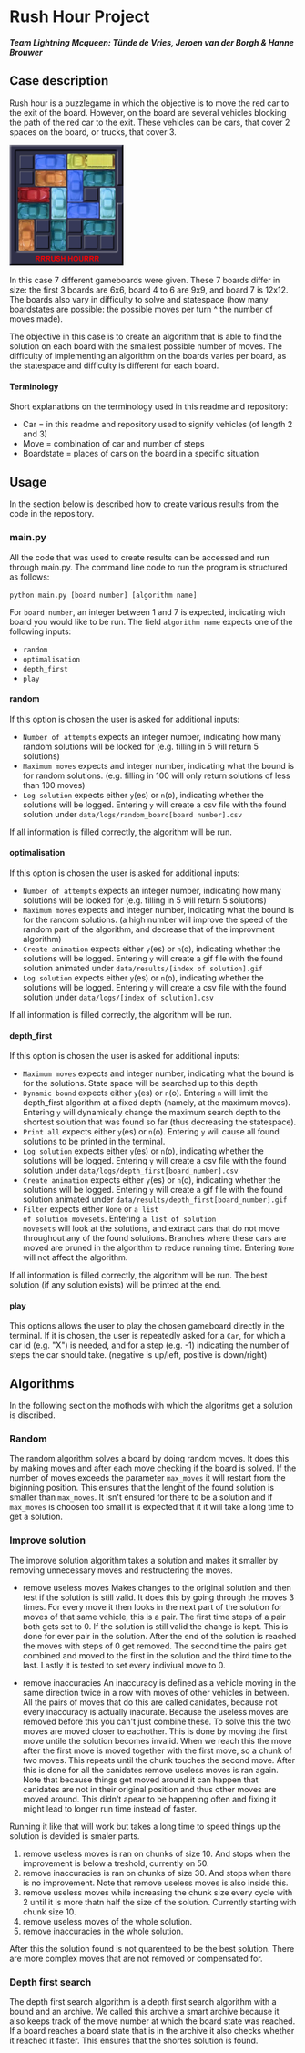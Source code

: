 # Rush Hour Project
##### Team Lightning Mcqueen: Tünde de Vries, Jeroen van der Borgh & Hanne Brouwer

## Case description
Rush hour is a puzzlegame in which the objective is to move the red car to the exit of the board.
However, on the board are several vehicles blocking the path of the red car to the exit.
These vehicles can be cars, that cover 2 spaces on the board, or trucks, that cover 3.

<img src="docs/images/Rushhour6x6_1.jpg" alt="Example of a Rush Hour board" width="200px">

In this case 7 different gameboards were given.
These 7 boards differ in size: the first 3 boards are 6x6, board 4 to 6 are 9x9, and board 7 is 12x12.
The boards also vary in difficulty to solve and statespace (how many boardstates are possible: the possible moves per turn ^ the number of moves made).

The objective in this case is to create an algorithm that is able to find the solution on each board with the smallest possible number of moves.
The difficulty of implementing an algorithm on the boards varies per board, as the statespace and difficulty is different for each board.

#### Terminology
Short explanations on the terminology used in this readme and repository:
- Car = in this readme and repository used to signify vehicles (of length 2 and 3)
- Move = combination of car and number of steps
- Boardstate = places of cars on the board in a specific situation


## Usage
In the section below is described how to create various results from the code in the repository. 

### main&#46;py

All the code that was used to create results can be accessed and run through main&#46;py. The command line code to run the program is structured as follows:

<code>python main&#46;py [board number] [algorithm name] </code>

For <code>board number</code>, an integer between 1 and 7 is expected, indicating wich board you would like to be run. 
The field <code>algorithm name</code> expects one of the following inputs:

- <code>random</code>
- <code>optimalisation</code>
- <code>depth_first</code>
- <code>play</code>

#### random
If this option is chosen the user is asked for additional inputs:

- <code>Number of attempts</code> expects an integer number, indicating how many random solutions will be looked for (e.g. filling in 5 will return 5 solutions)
- <code>Maximum moves</code> expects and integer number, indicating what the bound is for random solutions. (e.g. filling in 100 will only return solutions of less than 100 moves)
- <code>Log solution</code> expects either <code>y</code>(es) or <code>n</code>(o), indicating whether the solutions will be logged. Entering <code>y</code> will create a csv file with the found solution under <code>data/logs/random_board[board number].csv</code>

If all information is filled correctly, the algorithm will be run.

#### optimalisation
If this option is chosen the user is asked for additional inputs:

- <code>Number of attempts</code> expects an integer number, indicating how many solutions will be looked for (e.g. filling in 5 will return 5 solutions)
- <code>Maximum moves</code> expects and integer number, indicating what the bound is for the random solutions. (a high number will improve the speed of the random part of the algorithm, and decrease that of the improvment algorithm)
- <code>Create animation</code> expects either <code>y</code>(es) or <code>n</code>(o), indicating whether the solutions will be logged. Entering <code>y</code> will create a gif file with the found solution animated under <code>data/results/[index of solution].gif</code>
- <code>Log solution</code> expects either <code>y</code>(es) or <code>n</code>(o), indicating whether the solutions will be logged. Entering <code>y</code> will create a csv file with the found solution under <code>data/logs/[index of solution].csv</code>

If all information is filled correctly, the algorithm will be run.

#### depth_first
If this option is chosen the user is asked for additional inputs:

- <code>Maximum moves</code> expects and integer number, indicating what the bound is for the solutions. State space will be searched up to this depth
- <code>Dynamic bound</code> expects either <code>y</code>(es) or <code>n</code>(o). Entering <code>n</code> will limit the depth_first algorithm at a fixed depth (namely, at the maximum moves). Entering <code>y</code> will dynamically change the maximum search depth to the shortest solution that was found so far (thus decreasing the statespace).
- <code>Print all</code> expects either <code>y</code>(es) or <code>n</code>(o). Entering <code>y</code> will cause all found solutions to be printed in the terminal. 
- <code>Log solution</code> expects either <code>y</code>(es) or <code>n</code>(o), indicating whether the solutions will be logged. Entering <code>y</code> will create a csv file with the found solution under <code>data/logs/depth_first[board_number].csv</code>
- <code>Create animation</code> expects either <code>y</code>(es) or <code>n</code>(o), indicating whether the solutions will be logged. Entering <code>y</code> will create a gif file with the found solution animated under <code>data/results/depth_first[board_number].gif</code>
- <code>Filter</code> expects either <code>None</code> or <code>a list of solution movesets</code>. Entering <code>a list of solution movesets</code> will look at the solutions, and extract cars that do not move throughout any of the found solutions. Branches where these cars are moved are pruned in the algorithm to reduce running time. Entering <code>None</code> will not affect the algorithm.

If all information is filled correctly, the algorithm will be run. The best solution (if any solution exists) will be printed at the end.

#### play

This options allows the user to play the chosen gameboard directly in the terminal. If it is chosen, the user is repeatedly asked for a <code>Car</code>, for which a car id (e.g. "X") is needed, and for a step (e.g. -1) indicating the number of steps the car should take. (negative is up/left, positive is down/right)

## Algorithms

In the following section the mothods with which the algoritms get a solution is discribed.

### Random
The random algorithm solves a board by doing random moves. It does this by making moves and after each move checking if the board is solved. If the number of moves exceeds the parameter <code>max_moves</code> it will restart from the biginning position. This ensures that the lenght of the found solution is smaller than <code>max_moves</code>. It isn't ensured for there to be a solution and if <code>max_moves</code> is choosen too small it is expected that it it will take a long time to get a solution.

### Improve solution
The improve solution algorithm takes a solution and makes it smaller by removing unnecessary moves and restructering the moves.

- remove useless moves
Makes changes to the original solution and then test if the solution is still valid. It does this by going through the moves 3 times. For every move it then looks in the next part of the solution for moves of that same vehicle, this is a pair. The first time steps of a pair both gets set to 0. If the solution is still valid the change is kept. This is done for ever pair in the solution. After the end of the solution is reached the moves with steps of 0 get removed. The second time the pairs get combined and moved to the first in the solution and the third time to the last. Lastly it is tested to set every indiviual move to 0.

- remove inaccuracies
An inaccuracy is defined as a vehicle moving in the same direction twice in a row with moves of other vehicles in between. All the pairs of moves that do this are called canidates, because not every inaccuracy is actually inacurate. Because the useless moves are removed before this you can't just combine these. To solve this the two moves are moved closer to eachother. This is done by moving the first move untile the solution becomes invalid. When we reach this the move after the first move is moved together with the first move, so a chunk of two moves. This repeats until the chunk touches the second move. After this is done for all the canidates remove useless moves is ran again. Note that because things get moved around it can happen that canidates are not in their original position and thus other moves are moved around. This didn't apear to be happening often and fixing it might lead to longer run time instead of faster.

Running it like that will work but takes a long time to speed things up the solution is devided is smaler parts.
1. remove useless moves is ran on chunks of size 10. And stops when the improvement is below a treshold, currently on 50.
2. remove inaccuracies is ran on chunks of size 30. And stops when there is no improvement. Note that remove useless moves is also inside this.
3. remove useless moves while increasing the chunk size every cycle with 2 until it is more thatn half the size of the solution. Currently starting with chunk size 10.
4. remove useless moves of the whole solution.
5. remove inaccuracies in the whole solution.

After this the solution found is not quarenteed to be the best solution. There are more complex moves that are not removed or compensated for. 

### Depth first search
The depth first search algorithm is a depth first search algorithm with a bound and an archive. We called this archive a smart archive because it also keeps track of the move number at which the board state was reached. If a board reaches a board state that is in the archive it also checks whether it reached it faster. This ensures that the shortes solution is found.
